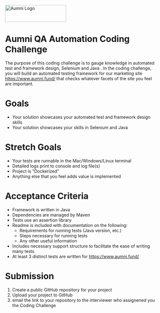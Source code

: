 <img src="https://aumni-public.s3.amazonaws.com/AumniLogoColor.png" alt="Aumni Logo" width="200" height="55">

# **Aumni QA Automation Coding Challenge**

The purpose of this coding challenge is to gauge knowledge in automated test and framework design, Selenium and Java . In the coding challenge, you will build an automated testing framework for our marketing site https://www.aumni.fund/ that checks whatever facets of the site you feel are important.

# **Goals**
* Your solution showcases your automated test and framework design skills
* Your solution showcases your skills in Selenium and Java

# **Stretch Goals**
* Your tests are runnable in the Mac/Windows/Linux terminal
* Detailed logs print to console and log file(s) 
* Project is "Dockerized"
* Anything else that you feel adds value is implemented

# **Acceptance Criteria**

* Framework is written in Java
* Dependencies are managed by Maven
* Tests use an assertion library
* Readme is included with documentation on the following: 
  * Requirements for running tests (Java version, etc.)
  * Steps necessary for running tests
  * Any other useful information  
* Includes necessary support structure to facilitate the ease of writing many tests
* At least 3 distinct tests are written for https://www.aumni.fund/

# **Submission**
1. Create a public GitHub repository for your project
2. Upload your project to GitHub
3. email the link to your repository to the interviewer who assignened you the Coding Challenge
